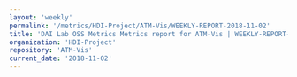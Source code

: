 ```yaml
---
layout: 'weekly'
permalink: '/metrics/HDI-Project/ATM-Vis/WEEKLY-REPORT-2018-11-02'
title: 'DAI Lab OSS Metrics Metrics report for ATM-Vis | WEEKLY-REPORT-2018-11-02'
organization: 'HDI-Project'
repository: 'ATM-Vis'
current_date: '2018-11-02'
---
```


